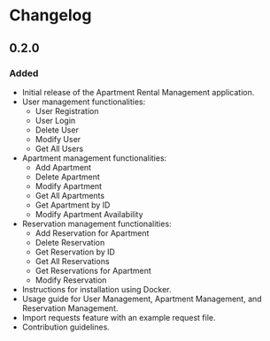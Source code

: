 # Changelog

## 0.2.0

### Added
- Initial release of the Apartment Rental Management application.
- User management functionalities:
    - User Registration
    - User Login
    - Delete User
    - Modify User
    - Get All Users
- Apartment management functionalities:
    - Add Apartment
    - Delete Apartment
    - Modify Apartment
    - Get All Apartments
    - Get Apartment by ID
    - Modify Apartment Availability
- Reservation management functionalities:
    - Add Reservation for Apartment
    - Delete Reservation
    - Get Reservation by ID
    - Get All Reservations
    - Get Reservations for Apartment
    - Modify Reservation
- Instructions for installation using Docker.
- Usage guide for User Management, Apartment Management, and Reservation Management.
- Import requests feature with an example request file.
- Contribution guidelines.

